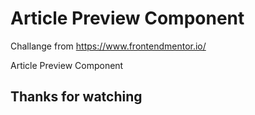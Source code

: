 # Article Preview Component

Challange from https://www.frontendmentor.io/ 

Article Preview Component

 

## Thanks for watching 

